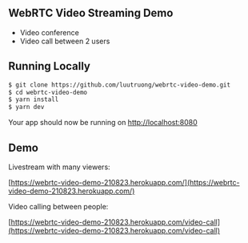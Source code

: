 ## WebRTC Video Streaming Demo

- Video conference
- Video call between 2 users

## Running Locally

```bash
$ git clone https://github.com/luutruong/webrtc-video-demo.git
$ cd webrtc-video-demo
$ yarn install
$ yarn dev
```

Your app should now be running on [http://localhost:8080](http://localhost:8080)

## Demo

Livestream with many viewers:

[https://webrtc-video-demo-210823.herokuapp.com/](https://webrtc-video-demo-210823.herokuapp.com/)

Video calling between people:

[https://webrtc-video-demo-210823.herokuapp.com/video-call](https://webrtc-video-demo-210823.herokuapp.com/video-call)

